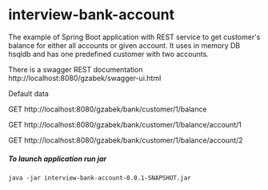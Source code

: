 # interview-bank-account

The example of Spring Boot application with REST service to get customer's balance for either all
accounts or given account. It uses in memory DB hsqldb and has one predefined customer with two
accounts.

There is a swagger REST documentation http://localhost:8080/gzabek/swagger-ui.html

 Default data
 

 GET http://localhost:8080/gzabek/bank/customer/1/balance
 
 GET http://localhost:8080/gzabek/bank/customer/1/balance/account/1
 
 GET http://localhost:8080/gzabek/bank/customer/1/balance/account/2
 
 
##### To launch application run jar
 
 `java -jar interview-bank-account-0.0.1-SNAPSHOT.jar`